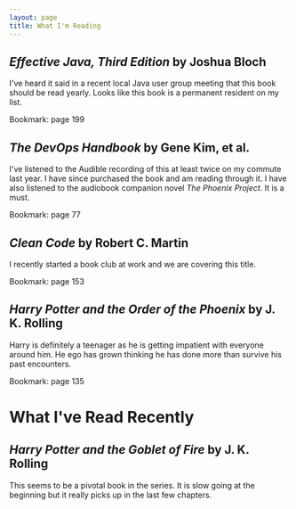 ```yaml
---
layout: page
title: What I'm Reading
---
```


## *Effective Java, Third Edition* by Joshua Bloch
I've heard it said in a recent local Java user group meeting that this book should be read yearly. Looks like this book is a permanent resident on my list.

Bookmark: page 199

## *The DevOps Handbook* by Gene Kim, et al.
I've listened to the Audible recording of this at least twice on my commute last year. I have since purchased the book and am reading through it. I have also listened to the audiobook companion novel *The Phoenix Project*. It is a must.

Bookmark: page 77

## *Clean Code* by Robert C. Martin
I recently started a book club at work and we are covering this title.

Bookmark: page 153

## *Harry Potter and the Order of the Phoenix* by J. K. Rolling
Harry is definitely a teenager as he is getting impatient with everyone around him. He ego has grown thinking he has done more than survive his past encounters.

Bookmark: page 135

# What I've Read Recently

## *Harry Potter and the Goblet of Fire* by J. K. Rolling
This seems to be a pivotal book in the series. It is slow going at the beginning but it really picks up in the last few chapters.
